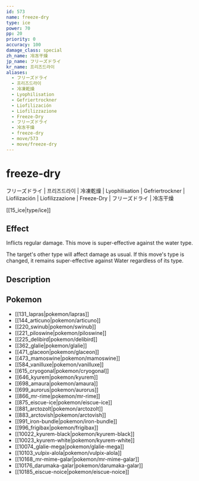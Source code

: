```yaml
---
id: 573
name: freeze-dry
type: ice
power: 70
pp: 20
priority: 0
accuracy: 100
damage_class: special
zh_name: 冷冻干燥
jp_name: フリーズドライ
kr_name: 프리즈드라이
aliases:
  - フリーズドライ
  - 프리즈드라이
  - 冷凍乾燥
  - Lyophilisation
  - Gefriertrockner
  - Liofilización
  - Liofilizzazione
  - Freeze-Dry
  - フリーズドライ
  - 冷冻干燥
  - freeze-dry
  - move/573
  - move/freeze-dry
---
```

# freeze-dry
    
フリーズドライ | 프리즈드라이 | 冷凍乾燥 | Lyophilisation | Gefriertrockner | Liofilización | Liofilizzazione | Freeze-Dry | フリーズドライ | 冷冻干燥

[[15_ice|type/ice]]

## Effect

Inflicts regular damage.  This move is super-effective against the water type.

The target's other type will affect damage as usual.  If this move's type is changed, it remains super-effective against Water regardless of its type.

## Description



## Pokemon

- [[131_lapras|pokemon/lapras]]
- [[144_articuno|pokemon/articuno]]
- [[220_swinub|pokemon/swinub]]
- [[221_piloswine|pokemon/piloswine]]
- [[225_delibird|pokemon/delibird]]
- [[362_glalie|pokemon/glalie]]
- [[471_glaceon|pokemon/glaceon]]
- [[473_mamoswine|pokemon/mamoswine]]
- [[584_vanilluxe|pokemon/vanilluxe]]
- [[615_cryogonal|pokemon/cryogonal]]
- [[646_kyurem|pokemon/kyurem]]
- [[698_amaura|pokemon/amaura]]
- [[699_aurorus|pokemon/aurorus]]
- [[866_mr-rime|pokemon/mr-rime]]
- [[875_eiscue-ice|pokemon/eiscue-ice]]
- [[881_arctozolt|pokemon/arctozolt]]
- [[883_arctovish|pokemon/arctovish]]
- [[991_iron-bundle|pokemon/iron-bundle]]
- [[996_frigibax|pokemon/frigibax]]
- [[10022_kyurem-black|pokemon/kyurem-black]]
- [[10023_kyurem-white|pokemon/kyurem-white]]
- [[10074_glalie-mega|pokemon/glalie-mega]]
- [[10103_vulpix-alola|pokemon/vulpix-alola]]
- [[10168_mr-mime-galar|pokemon/mr-mime-galar]]
- [[10176_darumaka-galar|pokemon/darumaka-galar]]
- [[10185_eiscue-noice|pokemon/eiscue-noice]]

